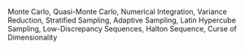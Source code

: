 Monte Carlo, Quasi-Monte Carlo, Numerical Integration, Variance Reduction, Stratified Sampling, Adaptive Sampling, Latin Hypercube Sampling, Low-Discrepancy Sequences, Halton Sequence, Curse of Dimensionality
